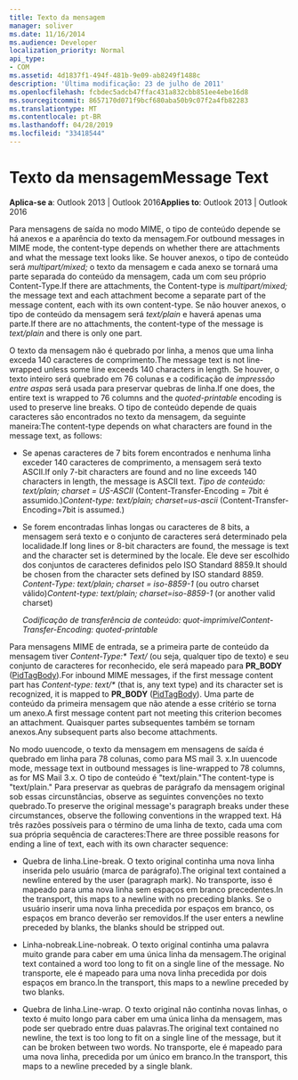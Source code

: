 ```yaml
---
title: Texto da mensagem
manager: soliver
ms.date: 11/16/2014
ms.audience: Developer
localization_priority: Normal
api_type:
- COM
ms.assetid: 4d1837f1-494f-481b-9e09-ab8249f1488c
description: 'Última modificação: 23 de julho de 2011'
ms.openlocfilehash: fcbdec5adcb47ffac431a832cbb851ee4ebe16d8
ms.sourcegitcommit: 8657170d071f9bcf680aba50b9c07f2a4fb82283
ms.translationtype: MT
ms.contentlocale: pt-BR
ms.lasthandoff: 04/28/2019
ms.locfileid: "33418544"
---
```

# <a name="message-text"></a><span data-ttu-id="837e8-103">Texto da mensagem</span><span class="sxs-lookup"><span data-stu-id="837e8-103">Message Text</span></span>

  
  
<span data-ttu-id="837e8-104">**Aplica-se a**: Outlook 2013 | Outlook 2016</span><span class="sxs-lookup"><span data-stu-id="837e8-104">**Applies to**: Outlook 2013 | Outlook 2016</span></span> 
  
<span data-ttu-id="837e8-105">Para mensagens de saída no modo MIME, o tipo de conteúdo depende se há anexos e a aparência do texto da mensagem.</span><span class="sxs-lookup"><span data-stu-id="837e8-105">For outbound messages in MIME mode, the content-type depends on whether there are attachments and what the message text looks like.</span></span> <span data-ttu-id="837e8-106">Se houver anexos, o tipo de conteúdo será _multipart/mixed;_ o texto da mensagem e cada anexo se tornará uma parte separada do conteúdo da mensagem, cada um com seu próprio Content-Type.</span><span class="sxs-lookup"><span data-stu-id="837e8-106">If there are attachments, the Content-type is  _multipart/mixed;_ the message text and each attachment become a separate part of the message content, each with its own content-type.</span></span> <span data-ttu-id="837e8-107">Se não houver anexos, o tipo de conteúdo da mensagem será _text/plain_ e haverá apenas uma parte.</span><span class="sxs-lookup"><span data-stu-id="837e8-107">If there are no attachments, the content-type of the message is  _text/plain_ and there is only one part.</span></span> 
  
<span data-ttu-id="837e8-108">O texto da mensagem não é quebrado por linha, a menos que uma linha exceda 140 caracteres de comprimento.</span><span class="sxs-lookup"><span data-stu-id="837e8-108">The message text is not line-wrapped unless some line exceeds 140 characters in length.</span></span> <span data-ttu-id="837e8-109">Se houver, o texto inteiro será quebrado em 76 colunas e a codificação de _impressão entre aspas_ será usada para preservar quebras de linha.</span><span class="sxs-lookup"><span data-stu-id="837e8-109">If one does, the entire text is wrapped to 76 columns and the  _quoted-printable_ encoding is used to preserve line breaks.</span></span> <span data-ttu-id="837e8-110">O tipo de conteúdo depende de quais caracteres são encontrados no texto da mensagem, da seguinte maneira:</span><span class="sxs-lookup"><span data-stu-id="837e8-110">The content-type depends on what characters are found in the message text, as follows:</span></span> 
  
- <span data-ttu-id="837e8-111">Se apenas caracteres de 7 bits forem encontrados e nenhuma linha exceder 140 caracteres de comprimento, a mensagem será texto ASCII.</span><span class="sxs-lookup"><span data-stu-id="837e8-111">If only 7-bit characters are found and no line exceeds 140 characters in length, the message is ASCII text.</span></span> <span data-ttu-id="837e8-112">_Tipo de conteúdo: text/plain; charset = US-ASCII_ (Content-Transfer-Encoding = 7bit é assumido.)</span><span class="sxs-lookup"><span data-stu-id="837e8-112">_Content-type: text/plain; charset=us-ascii_ (Content-Transfer-Encoding=7bit is assumed.)</span></span> 
    
- <span data-ttu-id="837e8-113">Se forem encontradas linhas longas ou caracteres de 8 bits, a mensagem será texto e o conjunto de caracteres será determinado pela localidade.</span><span class="sxs-lookup"><span data-stu-id="837e8-113">If long lines or 8-bit characters are found, the message is text and the character set is determined by the locale.</span></span> <span data-ttu-id="837e8-114">Ele deve ser escolhido dos conjuntos de caracteres definidos pelo ISO Standard 8859.</span><span class="sxs-lookup"><span data-stu-id="837e8-114">It should be chosen from the character sets defined by ISO standard 8859.</span></span> <span data-ttu-id="837e8-115">_Content-Type: text/plain; charset = iso-8859-1_ (ou outro charset válido)</span><span class="sxs-lookup"><span data-stu-id="837e8-115">_Content-type: text/plain; charset=iso-8859-1_ (or another valid charset)</span></span> 
    
     <span data-ttu-id="837e8-116">_Codificação de transferência de conteúdo: quot-imprimível_</span><span class="sxs-lookup"><span data-stu-id="837e8-116">_Content-Transfer-Encoding: quoted-printable_</span></span>
    
<span data-ttu-id="837e8-117">Para mensagens MIME de entrada, se a primeira parte de conteúdo da mensagem tiver _Content-Type:\* Text/_ (ou seja, qualquer tipo de texto) e seu conjunto de caracteres for reconhecido, ele será mapeado para **PR_BODY** ([PidTagBody](pidtagbody-canonical-property.md)).</span><span class="sxs-lookup"><span data-stu-id="837e8-117">For inbound MIME messages, if the first message content part has  _Content-type: text/\*_ (that is, any text type) and its character set is recognized, it is mapped to **PR_BODY** ([PidTagBody](pidtagbody-canonical-property.md)).</span></span> <span data-ttu-id="837e8-118">Uma parte de conteúdo da primeira mensagem que não atende a esse critério se torna um anexo.</span><span class="sxs-lookup"><span data-stu-id="837e8-118">A first message content part not meeting this criterion becomes an attachment.</span></span> <span data-ttu-id="837e8-119">Quaisquer partes subsequentes também se tornam anexos.</span><span class="sxs-lookup"><span data-stu-id="837e8-119">Any subsequent parts also become attachments.</span></span>
  
<span data-ttu-id="837e8-120">No modo uuencode, o texto da mensagem em mensagens de saída é quebrado em linha para 78 colunas, como para MS mail 3. x.</span><span class="sxs-lookup"><span data-stu-id="837e8-120">In uuencode mode, message text in outbound messages is line-wrapped to 78 columns, as for MS Mail 3.x.</span></span> <span data-ttu-id="837e8-121">O tipo de conteúdo é "text/plain."</span><span class="sxs-lookup"><span data-stu-id="837e8-121">The content-type is "text/plain."</span></span> <span data-ttu-id="837e8-122">Para preservar as quebras de parágrafo da mensagem original sob essas circunstâncias, observe as seguintes convenções no texto quebrado.</span><span class="sxs-lookup"><span data-stu-id="837e8-122">To preserve the original message's paragraph breaks under these circumstances, observe the following conventions in the wrapped text.</span></span> <span data-ttu-id="837e8-123">Há três razões possíveis para o término de uma linha de texto, cada uma com sua própria sequência de caracteres:</span><span class="sxs-lookup"><span data-stu-id="837e8-123">There are three possible reasons for ending a line of text, each with its own character sequence:</span></span>
  
- <span data-ttu-id="837e8-124">Quebra de linha.</span><span class="sxs-lookup"><span data-stu-id="837e8-124">Line-break.</span></span> <span data-ttu-id="837e8-125">O texto original continha uma nova linha inserida pelo usuário (marca de parágrafo).</span><span class="sxs-lookup"><span data-stu-id="837e8-125">The original text contained a newline entered by the user (paragraph mark).</span></span> <span data-ttu-id="837e8-126">No transporte, isso é mapeado para uma nova linha sem espaços em branco precedentes.</span><span class="sxs-lookup"><span data-stu-id="837e8-126">In the transport, this maps to a newline with no preceding blanks.</span></span> <span data-ttu-id="837e8-127">Se o usuário inserir uma nova linha precedida por espaços em branco, os espaços em branco deverão ser removidos.</span><span class="sxs-lookup"><span data-stu-id="837e8-127">If the user enters a newline preceded by blanks, the blanks should be stripped out.</span></span>
    
- <span data-ttu-id="837e8-128">Linha-nobreak.</span><span class="sxs-lookup"><span data-stu-id="837e8-128">Line-nobreak.</span></span> <span data-ttu-id="837e8-129">O texto original continha uma palavra muito grande para caber em uma única linha da mensagem.</span><span class="sxs-lookup"><span data-stu-id="837e8-129">The original text contained a word too long to fit on a single line of the message.</span></span> <span data-ttu-id="837e8-130">No transporte, ele é mapeado para uma nova linha precedida por dois espaços em branco.</span><span class="sxs-lookup"><span data-stu-id="837e8-130">In the transport, this maps to a newline preceded by two blanks.</span></span>
    
- <span data-ttu-id="837e8-131">Quebra de linha.</span><span class="sxs-lookup"><span data-stu-id="837e8-131">Line-wrap.</span></span> <span data-ttu-id="837e8-132">O texto original não continha novas linhas, o texto é muito longo para caber em uma única linha da mensagem, mas pode ser quebrado entre duas palavras.</span><span class="sxs-lookup"><span data-stu-id="837e8-132">The original text contained no newline, the text is too long to fit on a single line of the message, but it can be broken between two words.</span></span> <span data-ttu-id="837e8-133">No transporte, ele é mapeado para uma nova linha, precedida por um único em branco.</span><span class="sxs-lookup"><span data-stu-id="837e8-133">In the transport, this maps to a newline preceded by a single blank.</span></span>
    

